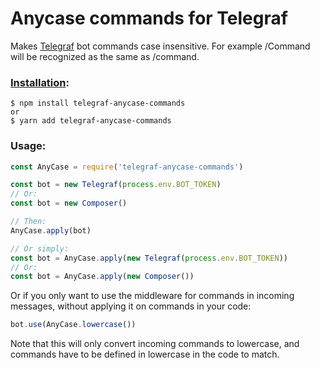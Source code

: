 # Anycase commands for Telegraf

Makes [Telegraf](http://telegraf.js.org/) bot commands case insensitive. For example /Command will be recognized as the same as /command.  
  
  
### [Installation](https://www.npmjs.com/package/telegraf-anycase-commands):
```
$ npm install telegraf-anycase-commands
or
$ yarn add telegraf-anycase-commands
```

### Usage:
```javascript
const AnyCase = require('telegraf-anycase-commands')

const bot = new Telegraf(process.env.BOT_TOKEN)
// Or:
const bot = new Composer()

// Then:
AnyCase.apply(bot)

// Or simply:
const bot = AnyCase.apply(new Telegraf(process.env.BOT_TOKEN))
// Or:
const bot = AnyCase.apply(new Composer())
```

Or if you only want to use the middleware for commands in incoming messages, without applying it on commands in your code: 

```javascript
bot.use(AnyCase.lowercase())
```
Note that this will only convert incoming commands to lowercase, and commands have to be defined in lowercase in the code to match.
